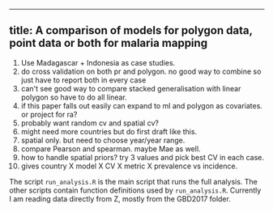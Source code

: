 
---
title: A comparison of models for polygon data, point data or both for malaria mapping
---



1. Use Madagascar + Indonesia as case studies.
2. do cross validation on both pr and polygon. no good way to combine so just have to report both in every case
3. can't see good way to compare stacked generalisation with linear polygon so have to do all linear.
4. if this paper falls out easily can expand to ml and polygon as covariates. or project for ra?
5. probably want random cv and spatial cv?
6. might need more countries but do first draft like this.
7. spatial only. but need to choose year/year range.
8. compare Pearson and spearman. maybe Mae as well.
9. how to handle spatial priors? try 3 values and pick best CV in each case.
10. gives country X model X CV X metric X prevalence vs incidence.


The script `run_analysis.R` is the main script that runs the full analysis.
The other scripts contain function definitions used by `run_analysis.R`.
Currently I am reading data directly from Z, mostly from the GBD2017 folder.

